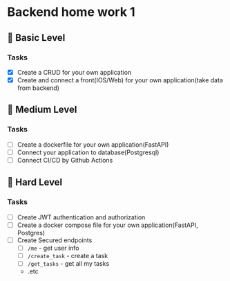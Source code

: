 # Backend home work 1

## 🥉 Basic Level

### Tasks

- [x] Create a CRUD for your own application
- [x] Create and connect a front(IOS/Web) for your own application(take data from backend)

## 🥈 Medium Level

### Tasks

- [ ] Create a dockerfile for your own application(FastAPI)
- [ ] Connect your application to database(Postgresql)
- [ ] Connect CI/CD by Github Actions

## 🥇 Hard Level

### Tasks

- [ ] Create JWT authentication and authorization
- [ ] Create a docker compose file for your own application(FastAPI, Postgres)
- [ ] Create Secured endpoints
  - [ ] `/me` - get user info
  - [ ] `/create_task` - create a task
  - [ ] `/get_tasks` - get all my tasks
  - .etc
